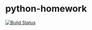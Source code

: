 # python-homework

[![Build Status](https://travis-ci.org/cr4ftsm4n/python-homework.svg?branch=answer)](https://travis-ci.org/cr4ftsm4n/python-homework)
